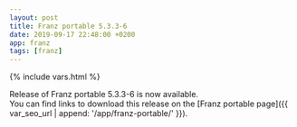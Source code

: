 ```yaml
---
layout: post
title: Franz portable 5.3.3-6
date: 2019-09-17 22:48:00 +0200
app: franz
tags: [franz]
---
```

{% include vars.html %}

Release of Franz portable 5.3.3-6 is now available.<br />
You can find links to download this release on the [Franz portable page]({{ var_seo_url | append: '/app/franz-portable/' }}).